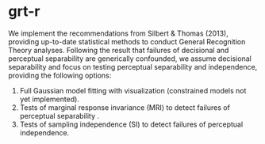 grt-r
=====

We implement the recommendations from Silbert & Thomas (2013), providing up-to-date statistical methods to conduct General Recognition Theory analyses. Following the result that failures of decisional and perceptual separability are generically confounded, we assume decisional separability and focus on testing perceptual separability and independence, providing the following options:

1. Full Gaussian model fitting with visualization (constrained models not yet implemented).
2. Tests of marginal response invariance (MRI) to detect failures of perceptual separability .
3. Tests of sampling independence (SI) to detect failures of perceptual independence. 

